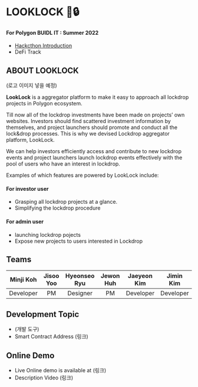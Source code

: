 # LOOKLOCK 🔎:lock:

#### For Polygon BUIDL IT : Summer 2022
* [Hackcthon Introduction](https://buidlit.polygon.technology/)
* DeFi Track    

## ABOUT LOOKLOCK
(로고 이미지 넣을 예정)     
   
**LookLock** is a aggregator platform to make it easy to approach all lockdrop projects in Polygon ecosystem.   
   
Till now all of the lockdrop investments have been made on projects’ own websites. Investors should find scattered investment information by themselves, and project launchers should promote and conduct all the lock&drop processes. This is why we devised Lockdrop aggregator platform, LookLock.   
   
We can help investors efficiently access and contribute to new lockdrop events and project launchers launch lockdrop events effectively with the pool of users who have an interest in lockdrop.

   
Examples of which features are powered by LookLock include:   
#### For investor user
* Grasping all lockdrop projects at a glance.   
* Simplifying the lockdrop procedure   

#### For admin user
* launching lockdrop pojects     
* Expose new projects to users interested in Lockdrop
   
## Teams
| Minji Koh | Jisoo Yoo | Hyeonseo Ryu | Jewon Huh | Jaeyeon Kim |  Jimin Kim  |
|:---------:|:---------:|:------------:|:---------:|:-----------:|:-----------:|
| Developer |     PM    |   Designer   |     PM    |  Developer  |  Developer  |


## Development Topic
* (개발 도구)
* Smart Contract Address (링크)

## Online Demo
* Live Online demo is available at (링크)
* Description Video (링크)
